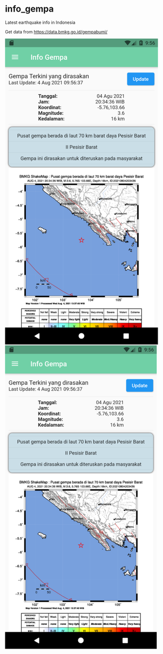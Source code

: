 # info_gempa
 Latest earthquake info in Indonesia
 
 Get data from https://data.bmkg.go.id/gempabumi/

![SS1](https://github.com/maulana2468/info_gempa/blob/main/assets/1.png)
<img src="https://github.com/maulana2468/info_gempa/blob/main/assets/1.png" width="500">
